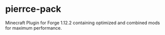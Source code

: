 # pierrce-pack
Minecraft Plugin for Forge 1.12.2 containing optimized and combined mods for maximum performance.
